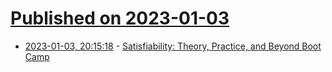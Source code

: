 # [Published on 2023-01-03](index.md)

* [2023-01-03, 20:15:18](https://lobste.rs/s/njzbnf/satisfiability_theory_practice_beyond) - [Satisfiability: Theory, Practice, and Beyond Boot Camp](https://simons.berkeley.edu/workshops/satisfiability-theory-practice-beyond-boot-camp)
